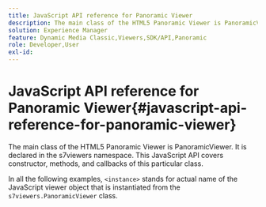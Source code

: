 ```yaml
---
title: JavaScript API reference for Panoramic Viewer
description: The main class of the HTML5 Panoramic Viewer is PanoramicViewer. It is declared in the s7viewers namespace. This JavaScript API covers constructor, methods, and callbacks of this particular class.
solution: Experience Manager
feature: Dynamic Media Classic,Viewers,SDK/API,Panoramic
role: Developer,User
exl-id: 
---
```

# JavaScript API reference for Panoramic Viewer{#javascript-api-reference-for-panoramic-viewer}

The main class of the HTML5 Panoramic Viewer is PanoramicViewer. It is declared in the s7viewers namespace. This JavaScript API covers constructor, methods, and callbacks of this particular class.

In all the following examples, `<instance>` stands for actual name of the JavaScript viewer object that is instantiated from the `s7viewers.PanoramicViewer` class.
